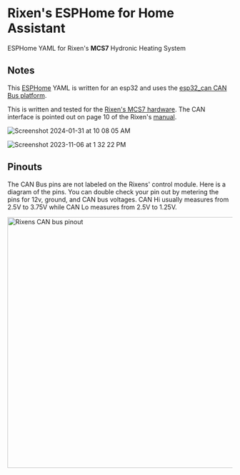 # Rixen's ESPHome for Home Assistant
ESPHome YAML for Rixen's **MCS7** Hydronic Heating System

## Notes
This [ESPHome](https://esphome.io) YAML is written for an esp32 and uses the [esp32_can CAN Bus platform](https://esphome.io/components/canbus.html#esp32-can-component).

This is written and tested for the [Rixen's MCS7 hardware](https://rixens.com/collections/mcs-7-hydronic-system-documents). The CAN interface is pointed out on page 10 of the Rixen's [manual](https://cdn.shopify.com/s/files/1/0530/5362/0413/files/Rixen_s_Installation_Manual_-_NA_10.2023_-_Final.pdf?v=1697649451).

![Screenshot 2024-01-31 at 10 08 05 AM](https://github.com/mikegoubeaux/rixens-esphome/assets/9661510/394ea22f-41c4-4714-8a11-c7cb545bdce4)

![Screenshot 2023-11-06 at 1 32 22 PM](https://github.com/mikegoubeaux/rixens-esphome/assets/9661510/dfb0d1ca-18c2-4d9b-b036-19ced3874270)

## Pinouts

The CAN Bus pins are not labeled on the Rixens' control module. Here is a diagram of the pins. You can double check your pin out by metering the pins for 12v, ground, and CAN bus voltages. CAN Hi usually measures from 2.5V to 3.75V while CAN Lo measures from 2.5V to 1.25V.

<img width="562" alt="Rixens CAN bus pinout" src="https://github.com/mikegoubeaux/rixens-esphome/assets/9661510/9141288c-cbe0-469c-b7b9-9b02a6126366">
